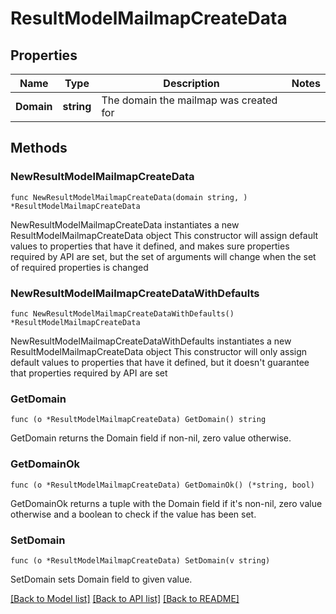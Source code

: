 # ResultModelMailmapCreateData

## Properties

Name | Type | Description | Notes
------------ | ------------- | ------------- | -------------
**Domain** | **string** | The domain the mailmap was created for | 

## Methods

### NewResultModelMailmapCreateData

`func NewResultModelMailmapCreateData(domain string, ) *ResultModelMailmapCreateData`

NewResultModelMailmapCreateData instantiates a new ResultModelMailmapCreateData object
This constructor will assign default values to properties that have it defined,
and makes sure properties required by API are set, but the set of arguments
will change when the set of required properties is changed

### NewResultModelMailmapCreateDataWithDefaults

`func NewResultModelMailmapCreateDataWithDefaults() *ResultModelMailmapCreateData`

NewResultModelMailmapCreateDataWithDefaults instantiates a new ResultModelMailmapCreateData object
This constructor will only assign default values to properties that have it defined,
but it doesn't guarantee that properties required by API are set

### GetDomain

`func (o *ResultModelMailmapCreateData) GetDomain() string`

GetDomain returns the Domain field if non-nil, zero value otherwise.

### GetDomainOk

`func (o *ResultModelMailmapCreateData) GetDomainOk() (*string, bool)`

GetDomainOk returns a tuple with the Domain field if it's non-nil, zero value otherwise
and a boolean to check if the value has been set.

### SetDomain

`func (o *ResultModelMailmapCreateData) SetDomain(v string)`

SetDomain sets Domain field to given value.



[[Back to Model list]](../README.md#documentation-for-models) [[Back to API list]](../README.md#documentation-for-api-endpoints) [[Back to README]](../README.md)


